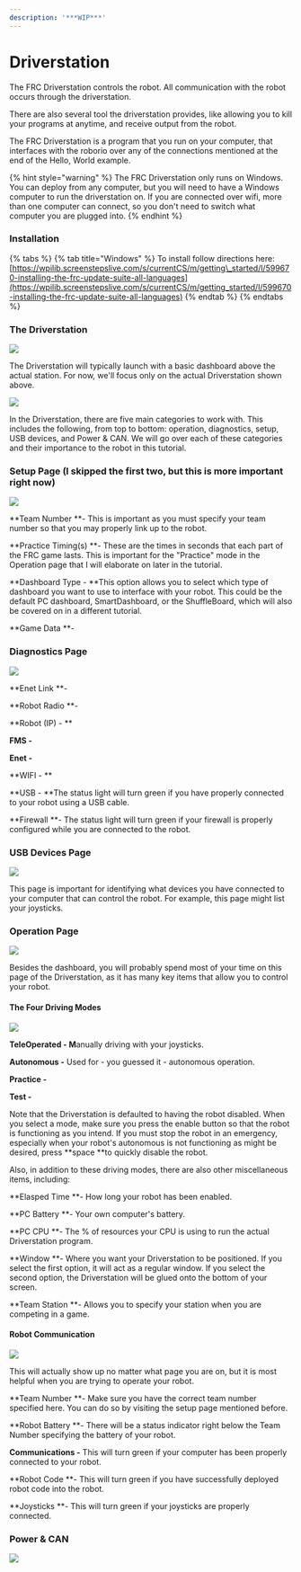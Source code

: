 ```yaml
---
description: '***WIP***'
---
```


# Driverstation

The FRC Driverstation controls the robot. All communication with the robot occurs through the driverstation.

There are also several tool the driverstation provides, like allowing you to kill your programs at anytime, and receive output from the robot.

The FRC Driverstation is a program that you run on your computer, that interfaces with the roborio over any of the connections mentioned at the end of the Hello, World example.

{% hint style="warning" %}
The FRC Driverstation only runs on Windows. You can deploy from any computer, but you will need to have a Windows computer to run the driverstation on. If you are connected over wifi, more than one computer can connect, so you don't need to switch what computer you are plugged into.
{% endhint %}

### Installation

{% tabs %}
{% tab title="Windows" %}
To install follow directions here: [https://wpilib.screenstepslive.com/s/currentCS/m/getting\_started/l/599670-installing-the-frc-update-suite-all-languages](https://wpilib.screenstepslive.com/s/currentCS/m/getting_started/l/599670-installing-the-frc-update-suite-all-languages)
{% endtab %}
{% endtabs %}

### The Driverstation



![](.gitbook/assets/actual-driverstation.PNG)

 The Driverstation will typically launch with a basic dashboard above the actual station. For now, we'll focus only on the actual Driverstation shown above.

![](.gitbook/assets/driver-categories.PNG)

In the Driverstation, there are five main categories to work with. This includes the following, from top to bottom: operation, diagnostics, setup, USB devices, and Power & CAN. We will go over each of these categories and their importance to the robot in this tutorial.

### Setup Page \(I skipped the first two, but this is more important right now\)

![](.gitbook/assets/setup-section.PNG)

**Team Number **- This is important as you must specify your team number so that you may properly link up to the robot.

**Practice Timing\(s\) **- These are the times in seconds that each part of the FRC game lasts. This is important for the "Practice" mode in the Operation page that I will elaborate on later in the tutorial.

**Dashboard Type - **This option allows you to select which type of dashboard you want to use to interface with your robot. This could be the default PC dashboard, SmartDashboard, or the ShuffleBoard, which will also be covered on in a different tutorial.

**Game Data **- 

### Diagnostics Page

![](.gitbook/assets/diagnostics-section.PNG)

**Enet Link **- 

**Robot Radio **- 

**Robot \(IP\) - **

**FMS -**

**Enet -**

**WIFI - **

**USB - **The status light will turn green if you have properly connected to your robot using a USB cable.

**Firewall **- The status light will turn green if your firewall is properly configured while you are connected to the robot.

### USB Devices Page

![](.gitbook/assets/usb-devices.PNG)

This page is important for identifying what devices you have connected to your computer that can control the robot. For example, this page might list your joysticks.

### Operation Page

![](.gitbook/assets/operation-section.PNG)

Besides the dashboard, you will probably spend most of your time on this page of the Driverstation, as it has many key items that allow you to control your robot.

#### The Four Driving Modes

![](.gitbook/assets/driving-modes%20%282%29.PNG)

**TeleOperated - M**anually driving with your joysticks.

**Autonomous -** Used for - you guessed it - autonomous operation.

**Practice -** 

**Test -**

Note that the Driverstation is defaulted to having the robot disabled. When you select a mode, make sure you press the enable button so that the robot is functioning as you intend. If you must stop the robot in an emergency, especially when your robot's autonomous is not functioning as might be desired, press **space **to quickly disable the robot.

Also, in addition to these driving modes, there are also other miscellaneous items, including:

**Elasped Time **- How long your robot has been enabled.

**PC Battery **- Your own computer's battery.

**PC CPU **- The % of resources your CPU is using to run the actual Driverstation program.

**Window **- Where you want your Driverstation to be positioned. If you select the first option, it will act as a regular window. If you select the second option, the Driverstation will be glued onto the bottom of your screen.

**Team Station **- Allows you to specify your station when you are competing in a game.

#### Robot Communication

![](.gitbook/assets/robot-communication.PNG)

This will actually show up no matter what page you are on, but it is most helpful when you are trying to operate your robot.

**Team Number **- Make sure you have the correct team number specified here. You can do so by visiting the setup page mentioned before.

**Robot Battery **- There will be a status indicator right below the Team Number specifying the battery of your robot.

**Communications -** This will turn green if your computer has been properly connected to your robot.

**Robot Code **- This will turn green if you have successfully deployed robot code into the robot.

**Joysticks **- This will turn green if your joysticks are properly connected.

### Power & CAN

![](.gitbook/assets/power-and-can.PNG)



